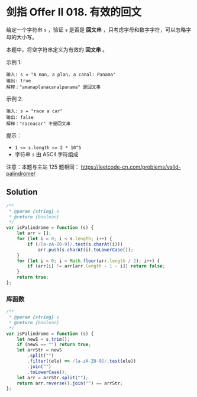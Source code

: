 # 剑指 Offer II 018. 有效的回文

给定一个字符串 `s` ，验证 `s` 是否是 **回文串** ，只考虑字母和数字字符，可以忽略字母的大小写。

本题中，将空字符串定义为有效的 **回文串** 。

示例 1:

```
输入: s = "A man, a plan, a canal: Panama"
输出: true
解释："amanaplanacanalpanama" 是回文串
```

示例 2:

```
输入: s = "race a car"
输出: false
解释："raceacar" 不是回文串
```

提示：

-   `1 <= s.length <= 2 * 10^5`
-   字符串 `s` 由 ASCII 字符组成

注意：本题与主站 125 题相同： https://leetcode-cn.com/problems/valid-palindrome/

## Solution

```javascript
/**
 * @param {string} s
 * @return {boolean}
 */
var isPalindrome = function (s) {
    let arr = [];
    for (let i = 0; i < s.length; i++) {
        if (/[a-zA-Z0-9]/.test(s.charAt(i)))
            arr.push(s.charAt(i).toLowerCase());
    }
    for (let i = 0; i < Math.floor(arr.length / 2); i++) {
        if (arr[i] != arr[arr.length - 1 - i]) return false;
    }
    return true;
};
```

### 库函数

```javascript
/**
 * @param {string} s
 * @return {boolean}
 */
var isPalindrome = function (s) {
    let newS = s.trim();
    if (newS == "") return true;
    let arrStr = newS
        .split("")
        .filter((ele) => /[a-zA-Z0-9]/.test(ele))
        .join("")
        .toLowerCase();
    let arr = arrStr.split("");
    return arr.reverse().join("") == arrStr;
};
```
